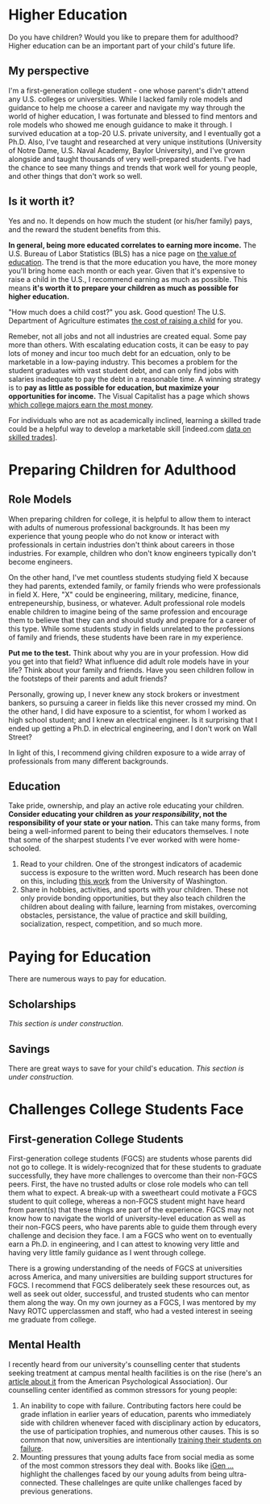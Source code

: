# Higher Education

Do you have children? Would you like to prepare them for adulthood? Higher education can be an important part of your child's future life.

## My perspective
I'm a first-generation college student - one whose parent's didn't attend any U.S. colleges or universities. While I lacked family role models and guidance to help me choose a career and navigate my way through the world of higher education, I was fortunate and blessed to find mentors and role models who showed me enough guidance to make it through. I survived education at a top-20 U.S. private university, and I eventually got a Ph.D. Also, I've taught and researched at very unique institutions (University of Notre Dame, U.S. Naval Academy, Baylor University), and I've grown alongside and taught thousands of very well-prepared students. I've had the chance to see many things and trends that work well for young people, and other things that don't work so well.

## Is it worth it?
Yes and no. It depends on how much the student (or his/her family) pays, and the reward the student benefits from this.

**In general, being more educated correlates to earning more income.** The U.S. Bureau of Labor Statistics (BLS) has a nice page on [the value of education](https://www.bls.gov/careeroutlook/2018/data-on-display/education-pays.htm). The trend is that the more education you have, the more money you'll bring home each month or each year. Given that it's expensive to raise a child in the U.S., I recommend earning as much as possible. This means **it's worth it to prepare your children as much as possible for higher education.**

"How much does a child cost?" you ask. Good question! The U.S. Department of Agriculture estimates [the cost of raising a child](https://www.usda.gov/media/blog/2017/01/13/cost-raising-child) for you.

Remeber, not all jobs and not all industries are created equal. Some pay more than others. With escalating education costs, it can be easy to pay lots of money and incur too much debt for an edcuation, only to be marketable in a low-paying industry. This becomes a problem for the student graduates with vast student debt, and can only find jobs with salaries inadequate to pay the debt in a reasonable time. A winning strategy is to **pay as little as possible for education, but maximize your opportunities for income.** The Visual Capitalist has a page which shows [which college majors earn the most money](https://www.visualcapitalist.com/visualizing-salaries-college-degrees/).

For individuals who are not as academically inclined, learning a skilled trade could be a helpful way to develop a marketable skill [indeed.com [data on skilled trades](https://www.indeed.com/cmp/Skilled-Trades/salaries)].


# Preparing Children for Adulthood

## Role Models
When preparing children for college, it is helpful to allow them to interact with adults of numerous professional backgrounds. It has been my experience that young people who do not know or interact with professionals in certain industries don't think about careers in those industries. For example, children who don't know engineers typically don't become engineers.

On the other hand, I've met countless students studying field X because they had parents, extended family, or family friends who were professionals in field X. Here, "X" could be engineering, military, medicine, finance, entrepeneurship, business, or whatever. Adult professional role models enable children to imagine being of the same profession and encourage them to believe that they can and should study and prepare for a career of this type. While some students study in fields unrelated to the professions of family and friends, these students have been rare in my experience.

**Put me to the test.** Think about why you are in your profession. How did you get into that field? What influence did adult role models have in your life? Think about your family and friends. Have you seen children follow in the footsteps of their parents and adult friends?

Personally, growing up, I never knew any stock brokers or investment bankers, so pursuing a career in fields like this never crossed my mind. On the other hand, I did have exposure to a scientist, for whom I worked as high school student; and I knew an electrical engineer. Is it surprising that I ended up getting a Ph.D. in electrical engineering, and I don't work on Wall Street? 

In light of this, I recommend giving children exposure to a wide array of professionals from many different backgrounds.

## Education
Take pride, ownership, and play an active role educating your children. **Consider educating your children as *your responsibility*, not the responsibility of your state or your nation.**  This can take many forms, from being a well-informed parent to being their educators themselves. I note that some of the sharpest students I've ever worked with were home-schooled.

1. Read to your children. One of the strongest indicators of academic success is exposure to the written word. Much research has been done on this, including [this work](https://www.washington.edu/news/2017/08/28/how-reading-and-writing-with-your-child-boost-more-than-just-literacy/) from the University of Washington.
2. Share in hobbies, activities, and sports with your children. These not only provide bonding opportunities, but they also teach children the children about dealing with failure, learning from mistakes, overcoming obstacles, persistance, the value of practice and skill building, socialization, respect, competition, and so much more.


# Paying for Education
There are numerous ways to pay for education.

## Scholarships
*This section is under construction.*

## Savings
There are great ways to save for your child's education. *This section is under construction.*


# Challenges College Students Face

## First-generation College Students
First-generation college students (FGCS) are students whose parents did not go to college. It is widely-recognized that for these students to graduate successfully, they have more challenges to overcome than their non-FGCS peers.  First, the have no trusted adults or close role models who can tell them what to expect. A break-up with a sweetheart could motivate a FGCS student to quit college, whereas a non-FGCS student might have heard from parent(s) that these things are part of the experience. FGCS may not know how to navigate the world of university-level education as well as their non-FGCS peers, who have parents able to guide them through every challenge and decision they face. I am a FGCS who went on to eventually earn a Ph.D. in engineering, and I can attest to knowing very little and having very little family guidance as I went through college.

There is a growing understanding of the needs of FGCS at universities across America, and many universities are building support structures for FGCS. I recommend that FGCS deliberately seek these resources out, as well as seek out older, successful, and trusted students who can mentor them along the way. On my own journey as a FGCS, I was mentored by my Navy ROTC upperclassmen and staff, who had a vested interest in seeing me graduate from college.

## Mental Health
I recently heard from our university's counselling center that students seeking treatment at campus mental health facilities is on the rise (here's an [article about it](https://www.apa.org/advocacy/higher-education/mental-health/) from the American Psychological Association). Our counselling center identified as common stressors for young people:
1. An inability to cope with failure. Contributing factors here could be grade inflation in earlier years of education, parents who immediately side with children whenever faced with disciplinary action by educators, the use of participation trophies, and numerous other causes. This is so common that now, universities are intentionally [training their students on failure](https://www.wsj.com/articles/failure-101-colleges-teach-students-how-to-cope-with-setbacks-11545129000).
2. Mounting pressures that young adults face from social media as some of the most common stressors they deal with. Books like [iGen ...](http://www.jeantwenge.com/igen-book-by-dr-jean-twenge/) highlight the challenges faced by our young adults from being ultra-connected. These challelnges are quite unlike challenges faced by previous generations. 

